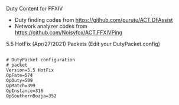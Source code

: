 Duty Content for FFXIV

* Duty finding codes from https://github.com/purutu/ACT.DFAssist
* Network analyzer codes from https://github.com/Noisyfox/ACT.FFXIVPing


5.5 HotFix (Apr/27/2021) Packets (Edit your DutyPacket.config)
<pre><code>
# DutyPacket configuration
# packet
Version=5.5 HotFix
OpFate=574
OpDuty=509
OpMatch=399
OpInstance=316
OpSouthernBozja=352
</code></pre>
